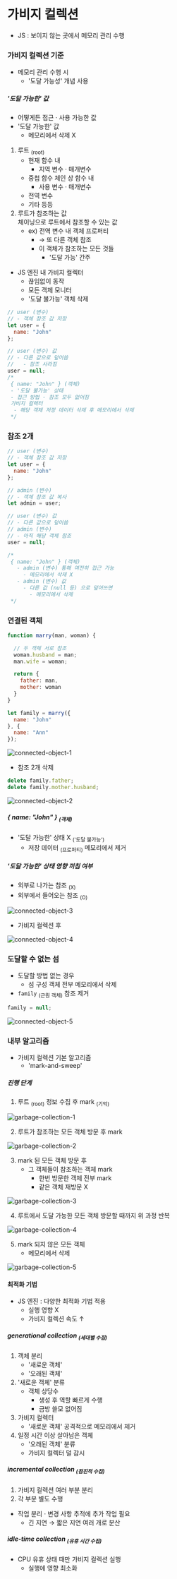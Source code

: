 가비지 컬렉션
============
- JS : 보이지 않는 곳에서 메모리 관리 수행

### 가비지 컬렉션 기준
- 메모리 관리 수행 시
  - '도달 가능성' 개념 사용

##### '도달 가능한' 값
- 어떻게든 접근 · 사용 가능한 값
- '도달 가능한' 값
  - 메모리에서 삭제 X
1. 루트 <sub>(root)</sub>
    - 현재 함수 내
      - 지역 변수 · 매개변수
    - 중첩 함수 체인 상 함수 내
      - 사용 변수 · 매개변수
    - 전역 변수
    - 기타 등등
2. 루트가 참조하는 값<br />체이닝으로 루트에서 참조할 수 있는 값
    - ex&#41; 전역 변수 내 객체 프로퍼티
      - → 또 다른 객체 참조
      - 이 객체가 참조하는 모든 것들
        - '도달 가능' 간주
- JS 엔진 내 가비지 컬렉터
  - 끊임없이 동작
  - 모든 객체 모니터
  - '도달 불가능' 객체 삭제
```javascript
// user (변수)
// - 객체 참조 값 저장
let user = {
  name: "John"
};

// user (변수) 값
// - 다른 값으로 덮어씀
//   - 참조 사라짐
user = null;
/*
 { name: "John" } (객체)
 - '도달 불가능' 상태
 - 접근 방법 · 참조 모두 없어짐
 가비지 컬렉터
  - 해당 객체 저장 데이터 삭제 후 메모리에서 삭제
 */
```

### 참조 2개
```javascript
// user (변수)
// - 객체 참조 값 저장
let user = {
  name: "John"
};

// admin (변수)
// - 객체 참조 값 복사
let admin = user;

// user (변수) 값
// - 다른 값으로 덮어씀
// admin (변수)
// - 아직 해당 객체 참조
user = null;

/*
 { name: "John" } (객체)
   - admin (변수) 통해 여전히 접근 가능
     - 메모리에서 삭제 X
   - admin (변수) 값
     - 다른 값 (null 등) 으로 덮어쓰면
       - 메모리에서 삭제
 */
```

### 연결된 객체
```javascript
function marry(man, woman) {

  // 두 객체 서로 참조
  woman.husband = man;
  man.wife = woman;

  return {
    father: man,
    mother: woman
  }
}

let family = marry({
  name: "John"
}, {
  name: "Ann"
});
```
![connected-object-1](../../images/04/03/connected-object-1.svg)

- 참조 2개 삭제
```javascript
delete family.father;
delete family.mother.husband;
```
![connected-object-2](../../images/04/03/connected-object-2.svg)

##### { name: "John" } <sub>(객체)</sub>
- '도달 가능한' 상태 X <sub>('도달 불가능')</sub>
  - 저장 데이터 <sub>(프로퍼티)</sub> 메모리에서 제거

##### '도달 가능한' 상태 영향 끼침 여부
- 외부로 나가는 참조 <sub>(X)</sub>
- 외부에서 들어오는 참조 <sub>(O)</sub>

![connected-object-3](../../images/04/03/connected-object-3.svg)

- 가비지 컬렉션 후

![connected-object-4](../../images/04/03/connected-object-4.svg)

### 도달할 수 없는 섬
- 도달할 방법 없는 경우
  - 섬 구성 객체 전부 메모리에서 삭제
- `family` <sub>(근원 객체)</sub> 참조 제거
```javascript
family = null;
```
![connected-object-5](../../images/04/03/unreachable-island.svg)

### 내부 알고리즘
- 가비지 컬렉션 기본 알고리즘
  - 'mark-and-sweep'

##### 진행 단계
1. 루트 <sub>(root)</sub> 정보 수집 후 mark <sub>(기억)</sub>

![garbage-collection-1](../../images/04/03/garbage-collection-1.svg)

2. 루트가 참조하는 모든 객체 방문 후 mark

![garbage-collection-2](../../images/04/03/garbage-collection-2.svg)

3. mark 된 모든 객체 방문 후
    - 그 객체들이 참조하는 객체 mark
      - 한번 방문한 객체 전부 mark
      - 같은 객체 재방문 X

![garbage-collection-3](../../images/04/03/garbage-collection-3.svg)

4. 루트에서 도달 가능한 모든 객체 방문할 때까지 위 과정 반복

![garbage-collection-4](../../images/04/03/garbage-collection-4.svg)

5. mark 되지 않은 모든 객체
    - 메모리에서 삭제

![garbage-collection-5](../../images/04/03/garbage-collection-5.svg)

#### 최적화 기법
- JS 엔진 : 다양한 최적화 기법 적용
  - 실행 영향 X
  - 가비지 컬렉션 속도 ↑

##### generational collection <sub>(세대별 수집)</sub>
1. 객체 분리
    - '새로운 객체'
    - '오래된 객체'
2. '새로운 객체' 분류
    - 객체 상당수
      - 생성 후 역할 빠르게 수행
      - 금방 쓸모 없어짐
3. 가비지 컬렉터
    - '새로운 객체' 공격적으로 메모리에서 제거
4. 일정 시간 이상 살아남은 객체
    - '오래된 객체' 분류
    - 가비지 컬렉터 덜 감시

##### incremental collection <sub>(점진적 수집)</sub>
1. 가비지 컬렉션 여러 부분 분리
2. 각 부분 별도 수행
- 작업 분리 · 변경 사항 추적에 추가 작업 필요
  - 긴 지연 → 짧은 지연 여러 개로 분산

#####  idle-time collection <sub>(유휴 시간 수집)</sub>
- CPU 유휴 상태 때만 가비지 컬렉션 실행
  - 실행에 영향 최소화
